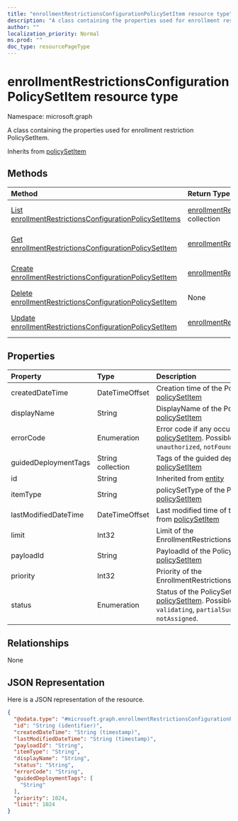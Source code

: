 ```yaml
---
title: "enrollmentRestrictionsConfigurationPolicySetItem resource type"
description: "A class containing the properties used for enrollment restriction PolicySetItem."
author: ""
localization_priority: Normal
ms.prod: ""
doc_type: resourcePageType
---
```


# enrollmentRestrictionsConfigurationPolicySetItem resource type


Namespace: microsoft.graph

A class containing the properties used for enrollment restriction PolicySetItem.


Inherits from [policySetItem](../resources/policysetitem.md)

## Methods
|Method|Return Type|Description|
|:---|:---|:---|
|[List enrollmentRestrictionsConfigurationPolicySetItems](../api/enrollmentrestrictionsconfigurationpolicysetitem-list.md)|[enrollmentRestrictionsConfigurationPolicySetItem](../resources/enrollmentrestrictionsconfigurationpolicysetitem.md) collection|List properties and relationships of the [enrollmentRestrictionsConfigurationPolicySetItem](../resources/enrollmentrestrictionsconfigurationpolicysetitem.md) objects.|
|[Get enrollmentRestrictionsConfigurationPolicySetItem](../api/enrollmentrestrictionsconfigurationpolicysetitem-get.md)|[enrollmentRestrictionsConfigurationPolicySetItem](../resources/enrollmentrestrictionsconfigurationpolicysetitem.md)|Read properties and relationships of the [enrollmentRestrictionsConfigurationPolicySetItem](../resources/enrollmentrestrictionsconfigurationpolicysetitem.md) object.|
|[Create enrollmentRestrictionsConfigurationPolicySetItem](../api/enrollmentrestrictionsconfigurationpolicysetitem-create.md)|[enrollmentRestrictionsConfigurationPolicySetItem](../resources/enrollmentrestrictionsconfigurationpolicysetitem.md)|Create a new [enrollmentRestrictionsConfigurationPolicySetItem](../resources/enrollmentrestrictionsconfigurationpolicysetitem.md) object.|
|[Delete enrollmentRestrictionsConfigurationPolicySetItem](../api/enrollmentrestrictionsconfigurationpolicysetitem-delete.md)|None|Deletes a [enrollmentRestrictionsConfigurationPolicySetItem](../resources/enrollmentrestrictionsconfigurationpolicysetitem.md).|
|[Update enrollmentRestrictionsConfigurationPolicySetItem](../api/enrollmentrestrictionsconfigurationpolicysetitem-update.md)|[enrollmentRestrictionsConfigurationPolicySetItem](../resources/enrollmentrestrictionsconfigurationpolicysetitem.md)|Update the properties of a [enrollmentRestrictionsConfigurationPolicySetItem](../resources/enrollmentrestrictionsconfigurationpolicysetitem.md) object.|

## Properties
|Property|Type|Description|
|:---|:---|:---|
|createdDateTime|DateTimeOffset|Creation time of the PolicySetItem. Inherited from [policySetItem](../resources/policysetitem.md)|
|displayName|String|DisplayName of the PolicySetItem. Inherited from [policySetItem](../resources/policysetitem.md)|
|errorCode|Enumeration|Error code if any occured. Inherited from [policySetItem](../resources/policysetitem.md). Possible values are: `noError`, `unauthorized`, `notFound`, `deleted`.|
|guidedDeploymentTags|String collection|Tags of the guided deployment Inherited from [policySetItem](../resources/policysetitem.md)|
|id|String| Inherited from [entity](../resources/entity.md)|
|itemType|String|policySetType of the PolicySetItem. Inherited from [policySetItem](../resources/policysetitem.md)|
|lastModifiedDateTime|DateTimeOffset|Last modified time of the PolicySetItem. Inherited from [policySetItem](../resources/policysetitem.md)|
|limit|Int32|Limit of the EnrollmentRestrictionsConfigurationPolicySetItem.|
|payloadId|String|PayloadId of the PolicySetItem. Inherited from [policySetItem](../resources/policysetitem.md)|
|priority|Int32|Priority of the EnrollmentRestrictionsConfigurationPolicySetItem.|
|status|Enumeration|Status of the PolicySetItem. Inherited from [policySetItem](../resources/policysetitem.md). Possible values are: `unknown`, `validating`, `partialSuccess`, `success`, `error`, `notAssigned`.|

## Relationships
None

## JSON Representation
Here is a JSON representation of the resource.
<!-- {
  "blockType": "resource",
  "keyProperty": "id",
  "@odata.type": "microsoft.graph.enrollmentRestrictionsConfigurationPolicySetItem",
  "baseType": "microsoft.graph.policySetItem",
  "openType": false
}
-->
``` json
{
  "@odata.type": "#microsoft.graph.enrollmentRestrictionsConfigurationPolicySetItem",
  "id": "String (identifier)",
  "createdDateTime": "String (timestamp)",
  "lastModifiedDateTime": "String (timestamp)",
  "payloadId": "String",
  "itemType": "String",
  "displayName": "String",
  "status": "String",
  "errorCode": "String",
  "guidedDeploymentTags": [
    "String"
  ],
  "priority": 1024,
  "limit": 1024
}
```

